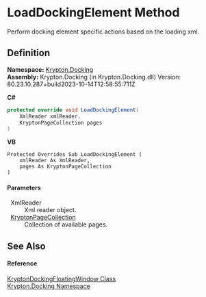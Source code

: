 # LoadDockingElement Method


Perform docking element specific actions based on the loading xml.



## Definition
**Namespace:** <a href="98399376-cf41-9454-4b4d-4fab2ca20bc7.md">Krypton.Docking</a>  
**Assembly:** Krypton.Docking (in Krypton.Docking.dll) Version: 80.23.10.287+build2023-10-14T12:58:55:711Z

**C#**
``` C#
protected override void LoadDockingElement(
	XmlReader xmlReader,
	KryptonPageCollection pages
)
```
**VB**
``` VB
Protected Overrides Sub LoadDockingElement ( 
	xmlReader As XmlReader,
	pages As KryptonPageCollection
)
```



#### Parameters
<dl><dt>  XmlReader</dt><dd>Xml reader object.</dd><dt>  <a href="aa191959-9fda-d1f2-d8e9-3912d7654c1c.md">KryptonPageCollection</a></dt><dd>Collection of available pages.</dd></dl>

## See Also


#### Reference
<a href="965d3277-b00b-7fa7-f356-ce5ced7fc311.md">KryptonDockingFloatingWindow Class</a>  
<a href="98399376-cf41-9454-4b4d-4fab2ca20bc7.md">Krypton.Docking Namespace</a>  
